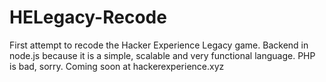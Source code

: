 # HELegacy-Recode
First attempt to recode the Hacker Experience Legacy game. Backend in node.js because it is a simple, scalable and very functional language. PHP is bad, sorry. Coming soon at hackerexperience.xyz
 
